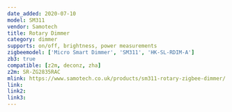 ```yaml
---
date_added: 2020-07-10
model: SM311
vendor: Samotech
title: Rotary Dimmer
category: dimmer
supports: on/off, brightness, power measurements
zigbeemodel: ['Micro Smart Dimmer', 'SM311', 'HK-SL-RDIM-A']
zb3: true
compatible: [z2m, deconz, zha]
z2m: SR-ZG2835RAC
mlink: https://www.samotech.co.uk/products/sm311-rotary-zigbee-dimmer/
link: 
link2: 
link3: 
---
```


